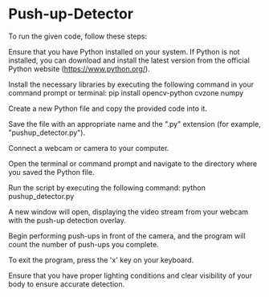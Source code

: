 # Push-up-Detector

To run the given code, follow these steps:

Ensure that you have Python installed on your system. 
If Python is not installed, you can download and install the latest version from the official Python website (https://www.python.org/).

Install the necessary libraries by executing the following command in your command prompt or terminal:
pip install opencv-python cvzone numpy

Create a new Python file and copy the provided code into it.

Save the file with an appropriate name and the ".py" extension (for example, "pushup_detector.py").

Connect a webcam or camera to your computer.

Open the terminal or command prompt and navigate to the directory where you saved the Python file.

Run the script by executing the following command:
python pushup_detector.py

A new window will open, displaying the video stream from your webcam with the push-up detection overlay.

Begin performing push-ups in front of the camera, and the program will count the number of push-ups you complete.

To exit the program, press the 'x' key on your keyboard.

Ensure that you have proper lighting conditions and clear visibility of your body to ensure accurate detection.
